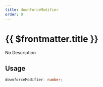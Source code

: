```yaml
---
title: downforceModifier
order: 0
---
```


# {{ $frontmatter.title }}

No Description

## Usage

```ts
downforceModifier: number;
```
